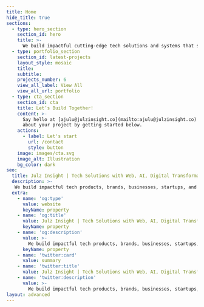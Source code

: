 ```yaml
---
title: Home
hide_title: true
sections:
  - type: hero_section
    section_id: hero
    title: >-
      We build impactful cutting-edge tech solutions and systems that solve complex business challenges
  - type: portfolio_section
    section_id: latest-projects
    layout_style: mosaic
    title:
    subtitle:
    projects_number: 6
    view_all_label: View All
    view_all_url: portfolio
  - type: cta_section
    section_id: cta
    title: Let’s Build Together!
    content: >-
      Say hello at [ajulu@julzinsight.co](mailto:ajulu@julzinsight.co) or tell us more
      about your project by getting started below.
    actions:
      - label: Let's start
        url: /contact
        style: button
    image: images/cta.svg
    image_alt: Illustration
    bg_color: dark
seo:
  title: Julz Insight | Tech Solutions with Web, AI, Digital Transformation & Cloud Expertise
  description: >-
   We build impactful tech products, brands, businesses, startups, and solutions that solve complex challenges. Illuminating possibilities.
  extra:
    - name: 'og:type'
      value: website
      keyName: property
    - name: 'og:title'
      value: Julz Insight | Tech Solutions with Web, AI, Digital Transformation & Cloud Expertise
      keyName: property
    - name: 'og:description'
      value: >-
        We build impactful tech products, brands, businesses, startups, and solutions that solve complex challenges. Illuminating possibilities.
      keyName: property
    - name: 'twitter:card'
      value: summary
    - name: 'twitter:title'
      value: Julz Insight | Tech Solutions with Web, AI, Digital Transformation & Cloud Expertise
    - name: 'twitter:description'
      value: >-
        We build impactful tech products, brands, businesses, startups, and solutions that solve complex challenges. Illuminating possibilities.
layout: advanced
---
```

